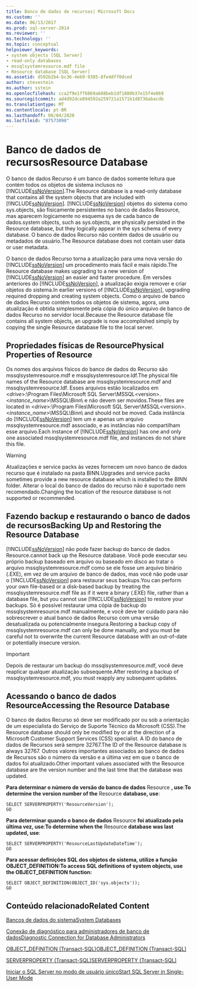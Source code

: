 ```yaml
---
title: Banco de dados de recursos| Microsoft Docs
ms.custom: ''
ms.date: 06/13/2017
ms.prod: sql-server-2014
ms.reviewer: ''
ms.technology: ''
ms.topic: conceptual
helpviewer_keywords:
- system objects [SQL Server]
- read-only databases
- mssqlsystemresource.mdf file
- Resource database [SQL Server]
ms.assetid: d592b2b4-bc36-4eb9-9385-8fe4dff0dced
author: stevestein
ms.author: sstein
ms.openlocfilehash: cca2f9e1ff6069a608beb1df1880b37e15f4e869
ms.sourcegitcommit: ad4d92dce894592a259721a1571b1d8736abacdb
ms.translationtype: MT
ms.contentlocale: pt-BR
ms.lasthandoff: 08/04/2020
ms.locfileid: "87573098"
---
```

# <a name="resource-database"></a><span data-ttu-id="58a32-102">Banco de dados de recursos</span><span class="sxs-lookup"><span data-stu-id="58a32-102">Resource Database</span></span>
  <span data-ttu-id="58a32-103">O banco de dados Recurso é um banco de dados somente leitura que contém todos os objetos de sistema inclusos no [!INCLUDE[ssNoVersion](../../includes/ssnoversion-md.md)].</span><span class="sxs-lookup"><span data-stu-id="58a32-103">The Resource database is a read-only database that contains all the system objects that are included with [!INCLUDE[ssNoVersion](../../includes/ssnoversion-md.md)].</span></span> [!INCLUDE[ssNoVersion](../../includes/ssnoversion-md.md)] <span data-ttu-id="58a32-104">objetos do sistema como sys.objects, são fisicamente persistentes no banco de dados Resource, mas aparecem logicamente no esquema sys de cada banco de dados.</span><span class="sxs-lookup"><span data-stu-id="58a32-104">system objects, such as sys.objects, are physically persisted in the Resource database, but they logically appear in the sys schema of every database.</span></span> <span data-ttu-id="58a32-105">O banco de dados Recurso não contém dados de usuário ou metadados de usuário.</span><span class="sxs-lookup"><span data-stu-id="58a32-105">The Resource database does not contain user data or user metadata.</span></span>  
  
 <span data-ttu-id="58a32-106">O banco de dados Recurso torna a atualização para uma nova versão do [!INCLUDE[ssNoVersion](../../includes/ssnoversion-md.md)] um procedimento mais fácil e mais rápido.</span><span class="sxs-lookup"><span data-stu-id="58a32-106">The Resource database makes upgrading to a new version of [!INCLUDE[ssNoVersion](../../includes/ssnoversion-md.md)] an easier and faster procedure.</span></span> <span data-ttu-id="58a32-107">Em versões anteriores do [!INCLUDE[ssNoVersion](../../includes/ssnoversion-md.md)], a atualização exigia remover e criar objetos do sistema.</span><span class="sxs-lookup"><span data-stu-id="58a32-107">In earlier versions of [!INCLUDE[ssNoVersion](../../includes/ssnoversion-md.md)], upgrading required dropping and creating system objects.</span></span> <span data-ttu-id="58a32-108">Como o arquivo de banco de dados Recurso contém todos os objetos de sistema, agora, uma atualização é obtida simplesmente pela cópia do único arquivo de banco de dados Recurso no servidor local.</span><span class="sxs-lookup"><span data-stu-id="58a32-108">Because the Resource database file contains all system objects, an upgrade is now accomplished simply by copying the single Resource database file to the local server.</span></span>  
  
## <a name="physical-properties-of-resource"></a><span data-ttu-id="58a32-109">Propriedades físicas de Resource</span><span class="sxs-lookup"><span data-stu-id="58a32-109">Physical Properties of Resource</span></span>  
 <span data-ttu-id="58a32-110">Os nomes dos arquivos físicos do banco de dados do Recurso são mssqlsystemresource.mdf e mssqlsystemresource.ldf.</span><span class="sxs-lookup"><span data-stu-id="58a32-110">The physical file names of the Resource database are mssqlsystemresource.mdf and mssqlsystemresource.ldf.</span></span> <span data-ttu-id="58a32-111">Esses arquivos estão localizados em \<*drive*>:\Program Files\Microsoft SQL Server\MSSQL\<version>.\<*instance_name*>\MSSQL\Binn\ e não devem ser movidos.</span><span class="sxs-lookup"><span data-stu-id="58a32-111">These files are located in \<*drive*>:\Program Files\Microsoft SQL Server\MSSQL\<version>.\<*instance_name*>\MSSQL\Binn\ and should not be moved.</span></span> <span data-ttu-id="58a32-112">Cada instância do [!INCLUDE[ssNoVersion](../../includes/ssnoversion-md.md)] tem um e apenas um arquivo mssqlsystemresource.mdf associado, e as instâncias não compartilham esse arquivo.</span><span class="sxs-lookup"><span data-stu-id="58a32-112">Each instance of [!INCLUDE[ssNoVersion](../../includes/ssnoversion-md.md)] has one and only one associated mssqlsystemresource.mdf file, and instances do not share this file.</span></span>  
  
> [!WARNING]  
>  <span data-ttu-id="58a32-113">Atualizações e service packs às vezes fornecem um novo banco de dados recurso que é instalado na pasta BINN.</span><span class="sxs-lookup"><span data-stu-id="58a32-113">Upgrades and service packs sometimes provide a new resource database which is installed to the BINN folder.</span></span> <span data-ttu-id="58a32-114">Alterar o local do banco de dados do recurso não é suportado nem recomendado.</span><span class="sxs-lookup"><span data-stu-id="58a32-114">Changing the location of the resource database is not supported or recommended.</span></span>  
  
## <a name="backing-up-and-restoring-the-resource-database"></a><span data-ttu-id="58a32-115">Fazendo backup e restaurando o banco de dados de recursos</span><span class="sxs-lookup"><span data-stu-id="58a32-115">Backing Up and Restoring the Resource Database</span></span>  
 [!INCLUDE[ssNoVersion](../../includes/ssnoversion-md.md)] <span data-ttu-id="58a32-116">não pode fazer backup do banco de dados Resource.</span><span class="sxs-lookup"><span data-stu-id="58a32-116">cannot back up the Resource database.</span></span> <span data-ttu-id="58a32-117">Você pode executar seu próprio backup baseado em arquivo ou baseado em disco ao tratar o arquivo mssqlsystemresource.mdf como se ele fosse um arquivo binário (.EXE), em vez de um arquivo de banco de dados, mas você não pode usar o [!INCLUDE[ssNoVersion](../../includes/ssnoversion-md.md)] para restaurar seus backups.</span><span class="sxs-lookup"><span data-stu-id="58a32-117">You can perform your own file-based or a disk-based backup by treating the mssqlsystemresource.mdf file as if it were a binary (.EXE) file, rather than a database file, but you cannot use [!INCLUDE[ssNoVersion](../../includes/ssnoversion-md.md)] to restore your backups.</span></span> <span data-ttu-id="58a32-118">Só é possível restaurar uma cópia de backup do mssqlsystemresource.mdf manualmente, e você deve ter cuidado para não sobrescrever o atual banco de dados  Recurso com uma versão desatualizada ou potencialmente insegura.</span><span class="sxs-lookup"><span data-stu-id="58a32-118">Restoring a backup copy of mssqlsystemresource.mdf can only be done manually, and you must be careful not to overwrite the current Resource database with an out-of-date or potentially insecure version.</span></span>  
  
> [!IMPORTANT]  
>  <span data-ttu-id="58a32-119">Depois de restaurar um backup do mssqlsystemresource.mdf, você deve reaplicar qualquer atualização subsequente.</span><span class="sxs-lookup"><span data-stu-id="58a32-119">After restoring a backup of mssqlsystemresource.mdf, you must reapply any subsequent updates.</span></span>  
  
## <a name="accessing-the-resource-database"></a><span data-ttu-id="58a32-120">Acessando o banco de dados Resource</span><span class="sxs-lookup"><span data-stu-id="58a32-120">Accessing the Resource Database</span></span>  
 <span data-ttu-id="58a32-121">O banco de dados Recurso só deve ser modificado por ou sob a orientação de um especialista do Serviço de Suporte Técnico da Microsoft (CSS).</span><span class="sxs-lookup"><span data-stu-id="58a32-121">The Resource database should only be modified by or at the direction of a Microsoft Customer Support Services (CSS) specialist.</span></span> <span data-ttu-id="58a32-122">A ID do banco de dados de  Recursos será sempre 32767.</span><span class="sxs-lookup"><span data-stu-id="58a32-122">The ID of the Resource database is always 32767.</span></span> <span data-ttu-id="58a32-123">Outros valores importantes associados ao banco de dados de Recursos são o número da versão e a última vez em que o banco de dados foi atualizado.</span><span class="sxs-lookup"><span data-stu-id="58a32-123">Other important values associated with the Resource database are the version number and the last time that the database was updated.</span></span>  
  
 <span data-ttu-id="58a32-124">**Para determinar o número de versão do banco de dados** Resource **, use**:</span><span class="sxs-lookup"><span data-stu-id="58a32-124">**To determine the version number of the** Resource **database, use**:</span></span>  
  
```  
SELECT SERVERPROPERTY('ResourceVersion');  
GO  
```  
  
 <span data-ttu-id="58a32-125">**Para determinar quando o banco de dados** Resource **foi atualizado pela última vez, use**:</span><span class="sxs-lookup"><span data-stu-id="58a32-125">**To determine when the** Resource **database was last updated, use**:</span></span>  
  
```  
SELECT SERVERPROPERTY('ResourceLastUpdateDateTime');  
GO  
```  
  
 <span data-ttu-id="58a32-126">**Para acessar definições SQL dos objetos de sistema, utilize a função OBJECT_DEFINITION:**</span><span class="sxs-lookup"><span data-stu-id="58a32-126">**To access SQL definitions of system objects, use the OBJECT_DEFINITION function:**</span></span>  
  
```  
SELECT OBJECT_DEFINITION(OBJECT_ID('sys.objects'));  
GO  
```  
  
## <a name="related-content"></a><span data-ttu-id="58a32-127">Conteúdo relacionado</span><span class="sxs-lookup"><span data-stu-id="58a32-127">Related Content</span></span>  
 [<span data-ttu-id="58a32-128">Bancos de dados do sistema</span><span class="sxs-lookup"><span data-stu-id="58a32-128">System Databases</span></span>](system-databases.md)  
  
 [<span data-ttu-id="58a32-129">Conexão de diagnóstico para administradores de banco de dados</span><span class="sxs-lookup"><span data-stu-id="58a32-129">Diagnostic Connection for Database Administrators</span></span>](../../database-engine/configure-windows/diagnostic-connection-for-database-administrators.md)  
  
 [<span data-ttu-id="58a32-130">OBJECT_DEFINITION &#40;Transact-SQL&#41;</span><span class="sxs-lookup"><span data-stu-id="58a32-130">OBJECT_DEFINITION &#40;Transact-SQL&#41;</span></span>](/sql/t-sql/functions/object-definition-transact-sql)  
  
 [<span data-ttu-id="58a32-131">SERVERPROPERTY &#40;Transact-SQL&#41;</span><span class="sxs-lookup"><span data-stu-id="58a32-131">SERVERPROPERTY &#40;Transact-SQL&#41;</span></span>](/sql/t-sql/functions/serverproperty-transact-sql)  
  
 [<span data-ttu-id="58a32-132">Iniciar o SQL Server no modo de usuário único</span><span class="sxs-lookup"><span data-stu-id="58a32-132">Start SQL Server in Single-User Mode</span></span>](../../database-engine/configure-windows/start-sql-server-in-single-user-mode.md)  
  
  
